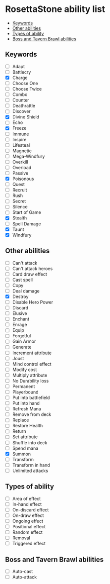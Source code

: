 # RosettaStone ability list

- [Keywords](#keywords)
- [Other abilities](#other-abilities)
- [Types of ability](#types-of-ability)
- [Boss and Tavern Brawl abilities](#boss-and-tavern-brawl-abilities)

## Keywords

* [ ] Adapt
* [ ] Battlecry
* [x] Charge
* [ ] Choose One
* [ ] Choose Twice
* [ ] Combo
* [ ] Counter
* [ ] Deathrattle
* [ ] Discover
* [x] Divine Shield
* [ ] Echo
* [x] Freeze
* [ ] Immune
* [ ] Inspire
* [ ] Lifesteal
* [ ] Magnetic
* [ ] Mega-Windfury
* [ ] Overkill
* [ ] Overload
* [ ] Passive
* [x] Poisonous
* [ ] Quest
* [ ] Recruit
* [ ] Rush
* [ ] Secret
* [ ] Silence
* [ ] Start of Game
* [x] Stealth
* [ ] Spell Damage
* [x] Taunt
* [x] Windfury

## Other abilities

* [ ] Can't attack
* [ ] Can't attack heroes
* [ ] Card draw effect
* [ ] Cast spell
* [ ] Copy
* [ ] Deal damage
* [x] Destroy
* [ ] Disable Hero Power
* [ ] Discard
* [ ] Elusive
* [ ] Enchant
* [ ] Enrage
* [ ] Equip
* [ ] Forgetful
* [ ] Gain Armor
* [ ] Generate
* [ ] Increment attribute
* [ ] Joust
* [ ] Mind control effect
* [ ] Modify cost
* [ ] Multiply attribute
* [ ] No Durability loss
* [ ] Permanent
* [ ] Playerbound
* [ ] Put into battlefield
* [ ] Put into hand
* [ ] Refresh Mana
* [ ] Remove from deck
* [ ] Replace
* [ ] Restore Health
* [ ] Return
* [ ] Set attribute
* [ ] Shuffle into deck
* [ ] Spend mana
* [x] Summon
* [ ] Transform
* [ ] Transform in hand
* [ ] Unlimited attacks

## Types of ability

* [ ] Area of effect
* [ ] In-hand effect
* [ ] On-discard effect
* [ ] On-draw effect
* [ ] Ongoing effect
* [ ] Positional effect
* [ ] Random effect
* [ ] Removal
* [ ] Triggered effect

## Boss and Tavern Brawl abilities

* [ ] Auto-cast
* [ ] Auto-attack